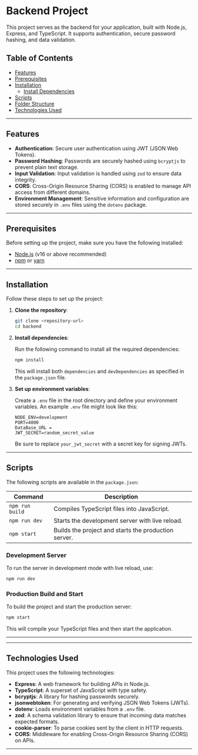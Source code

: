# Backend Project

This project serves as the backend for your application, built with Node.js, Express, and TypeScript. It supports authentication, secure password hashing, and data validation.

## Table of Contents

- [Features](#features)
- [Prerequisites](#prerequisites)
- [Installation](#installation)
  - [Install Dependencies](#install-dependencies)
- [Scripts](#scripts)
- [Folder Structure](#folder-structure)
- [Technologies Used](#technologies-used)


---

## Features

- **Authentication**: Secure user authentication using JWT (JSON Web Tokens).
- **Password Hashing**: Passwords are securely hashed using `bcryptjs` to prevent plain text storage.
- **Input Validation**: Input validation is handled using `zod` to ensure data integrity.
- **CORS**: Cross-Origin Resource Sharing (CORS) is enabled to manage API access from different domains.
- **Environment Management**: Sensitive information and configuration are stored securely in `.env` files using the `dotenv` package.

---

## Prerequisites

Before setting up the project, make sure you have the following installed:

- [Node.js](https://nodejs.org/) (v16 or above recommended)
- [npm](https://www.npmjs.com/) or [yarn](https://yarnpkg.com/)

---

## Installation

Follow these steps to set up the project:

1. **Clone the repository**:

   ```bash
   git clone <repository-url>
   cd backend
   ```

2. **Install dependencies**:

   Run the following command to install all the required dependencies:

   ```bash
   npm install
   ```

   This will install both `dependencies` and `devDependencies` as specified in the `package.json` file.

3. **Set up environment variables**:

   Create a `.env` file in the root directory and define your environment variables. An example `.env` file might look like this:
   ```env
   NODE_ENV=development
   PORT=4000
   DataBase_URL = 
   JWT_SECRET=random_secret_value
   ```

   Be sure to replace `your_jwt_secret` with a secret key for signing JWTs.

---

## Scripts

The following scripts are available in the `package.json`:

| Command         | Description                                      |
|-----------------|--------------------------------------------------|
| `npm run build` | Compiles TypeScript files into JavaScript.       |
| `npm run dev`   | Starts the development server with live reload. |
| `npm start`     | Builds the project and starts the production server. |

### Development Server

To run the server in development mode with live reload, use:

```bash
npm run dev
```

### Production Build and Start

To build the project and start the production server:

```bash
npm start
```

This will compile your TypeScript files and then start the application.

---


---

## Technologies Used

This project uses the following technologies:

- **Express**: A web framework for building APIs in Node.js.
- **TypeScript**: A superset of JavaScript with type safety.
- **bcryptjs**: A library for hashing passwords securely.
- **jsonwebtoken**: For generating and verifying JSON Web Tokens (JWTs).
- **dotenv**: Loads environment variables from a `.env` file.
- **zod**: A schema validation library to ensure that incoming data matches expected formats.
- **cookie-parser**: To parse cookies sent by the client in HTTP requests.
- **CORS**: Middleware for enabling Cross-Origin Resource Sharing (CORS) on APIs.

---


